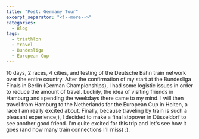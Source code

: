 ```yaml
---
title: "Post: Germany Tour"
excerpt_separator: "<!--more-->"
categories:
  - Blog
tags:
  - triathlon
  - travel
  - Bundesliga
  - European Cup
---
```


10 days, 2 races, 4 cities, and testing of the Deutsche Bahn train network over the entire country. After the confirmation of my start at the Bundesliga Finals in Berlin (German Championships), I had some logistic issues in order to reduce the amount of travel. Luckily, the idea of visiting friends in Hamburg and spending the weekdays there came to my mind. I will then travel from Hamburg to the Netherlands for the European Cup in Holten, a race I am really excited about. Finally, because traveling by train is such a pleasant experience;), I decided to make a final stopover in Düsseldorf to see another good friend. I'm quite excited for this trip and let's see how it goes (and how many train connections I'll miss) :). 